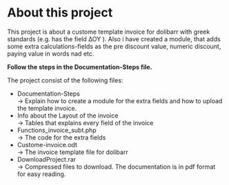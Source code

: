 # About this project

This project is about a custome template invoice for dolibarr with greek standards (e.g. has the field ΔΟΥ ). Also i have created a module, that adds some extra calculations-fields as the pre discount value, numeric discount,  paying value in words nad etc. 

<strong>Follow the steps in the Documentation-Steps file.</strong>

The project consist of the following files:
- Documentation-Steps<br>
 -> Explain how to create a module for the extra fields and how to upload the template invoice.
- Info about the Layout of the invoice <br>
 -> Tables that explains every field of the invoice 
- Functions_invoice_subt.php<br>
 -> The code for the extra fields
- Custome-invoice.odt <br>
 -> The invoice template file for dolibarr
- DownloadProject.rar<br>
 -> Compressed files to download. The documentation is in pdf format for easy reading.